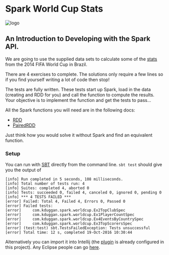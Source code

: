 # Spark World Cup Stats

![logo](http://img.fifa.com/mm/photo/tournament/loc/01/70/12/79/1701279_large.jpg)

## An Introduction to Developing with the Spark API.
 
We are going to use the supplied data sets to calculate some of the [stats](https://en.wikipedia.org/wiki/2014_FIFA_World_Cup_statistics) from the 2014 FIFA World Cup in Brazil.

There are 4 exercises to complete. The solutions only require a few lines so if you find yourself writing a lot of code then stop!

The tests are fully written. These tests start up Spark, load in the data (creating and RDD for you) and
call the function to compute the results. Your objective is to implement the function and get the tests to pass... 

All the Spark functions you will need are in the following docs:
* [RDD](https://spark.apache.org/docs/1.4.1/api/scala/index.html#org.apache.spark.rdd.RDD)
* [PairedRDD](https://spark.apache.org/docs/1.4.1/api/scala/index.html#org.apache.spark.rdd.PairRDDFunctions)

Just think how you would solve it without Spark and find an equivalent function.

### Setup
You can run with [SBT](http://www.scala-sbt.org/0.13/docs/Setup.html) directly from the command line. 
```sbt test```
should give you the output of
```
[info] Run completed in 5 seconds, 108 milliseconds.
[info] Total number of tests run: 4
[info] Suites: completed 4, aborted 0
[info] Tests: succeeded 0, failed 4, canceled 0, ignored 0, pending 0
[info] *** 4 TESTS FAILED ***
[error] Failed: Total 4, Failed 4, Errors 0, Passed 0
[error] Failed tests:
[error] 	com.kduggan.spark.worldcup.Ex2TopClubSpec
[error] 	com.kduggan.spark.worldcup.Ex1PlayerCountSpec
[error] 	com.kduggan.spark.worldcup.Ex4EventsByCountrySpec
[error] 	com.kduggan.spark.worldcup.Ex3TopScorersSpec
[error] (test:test) sbt.TestsFailedException: Tests unsuccessful
[error] Total time: 12 s, completed 19-Oct-2016 10:30:44
```
Alternatively you can import it into Intellij (the [plugin](https://github.com/mpeltonen/sbt-idea) is already configured in this project).
Any Eclipse people can go [here](https://github.com/typesafehub/sbteclipse).